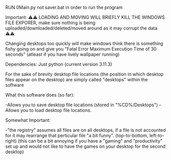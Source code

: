 RUN 0Main.py not saver.bat in order to run the program

Important:
⚠️⚠️ LOADING AND MOVING WILL BRIEFLY KILL THE WINDOWS FILE EXPORER, make sure nothing is being uploaded/downloaded/deleted/moved around as it may corrupt the data ⚠️⚠️

Changing desktops too quickly will make windows think there is something fishy going on and give you "Fatal Error Maximum Execution Time of 30 seconds" (atleast if you have lively wallpaper running)

Dependencies: Just python (current version 3.11.3)

For the sake of brevity desktop file locations (the position in which desktop files appear on the desktop) are simply called "desktops" within the software


What this software does (so far):

-Allows you to save desktop file locations (stored in "%CD%/Desktops") 
-Allows you to load desktop file locations.

Somewhat Important:

-"the registry" assumes all files are on all desktops, if a file is not accounted for it may rearrange that perticular file "a bit funny". (top-to-bottom, left-to-right)
(this can be a bit annoying if you have a "gaming" and "productivity" set up and would not like to have the games on your desktop for the second desktop)
